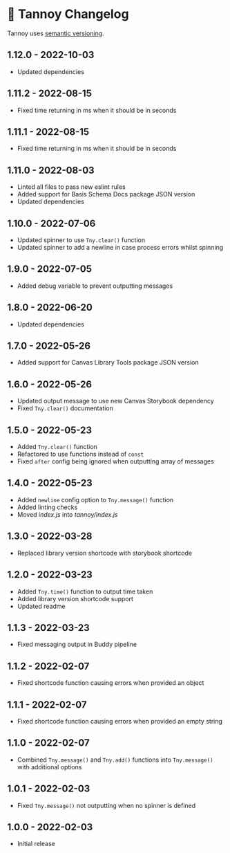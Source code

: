 # 📅 Tannoy Changelog

Tannoy uses [semantic versioning](https://semver.org/).

## 1.12.0 - 2022-10-03

* Updated dependencies

## 1.11.2 - 2022-08-15

* Fixed time returning in ms when it should be in seconds

## 1.11.1 - 2022-08-15

* Fixed time returning in ms when it should be in seconds

## 1.11.0 - 2022-08-03

* Linted all files to pass new eslint rules
* Added support for Basis Schema Docs package JSON version
* Updated dependencies

## 1.10.0 - 2022-07-06

* Updated spinner to use `Tny.clear()` function
* Updated spinner to add a newline in case process errors whilst spinning

## 1.9.0 - 2022-07-05

* Added debug variable to prevent outputting messages

## 1.8.0 - 2022-06-20

* Updated dependencies

## 1.7.0 - 2022-05-26

* Added support for Canvas Library Tools package JSON version

## 1.6.0 - 2022-05-26

* Updated output message to use new Canvas Storybook dependency
* Fixed `Tny.clear()` documentation

## 1.5.0 - 2022-05-23

* Added `Tny.clear()` function
* Refactored to use functions instead of `const`
* Fixed `after` config being ignored when outputting array of messages

## 1.4.0 - 2022-05-23

* Added `newline` config option to `Tny.message()` function
* Added linting checks
* Moved _index.js_ into _tannoy/index.js_

## 1.3.0 - 2022-03-28

* Replaced library version shortcode with storybook shortcode

## 1.2.0 - 2022-03-23

* Added `Tny.time()` function to output time taken
* Added library version shortcode support
* Updated readme

## 1.1.3 - 2022-03-23

* Fixed messaging output in Buddy pipeline

## 1.1.2 - 2022-02-07

* Fixed shortcode function causing errors when provided an object

## 1.1.1 - 2022-02-07

* Fixed shortcode function causing errors when provided an empty string

## 1.1.0 - 2022-02-07

* Combined `Tny.message()` and `Tny.add()` functions into `Tny.message()` with additional options

## 1.0.1 - 2022-02-03

* Fixed `Tny.message()` not outputting when no spinner is defined

## 1.0.0 - 2022-02-03

* Initial release
